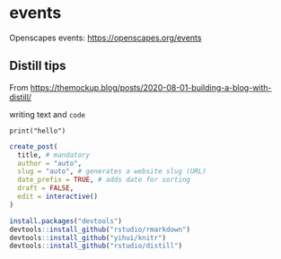 # events
Openscapes events: <https://openscapes.org/events>


## Distill tips

From <https://themockup.blog/posts/2020-08-01-building-a-blog-with-distill/>

writing text and `code`

`print("hello")`

```r
create_post(
  title, # mandatory
  author = "auto",
  slug = "auto", # generates a website slug (URL)
  date_prefix = TRUE, # adds date for sorting
  draft = FALSE, 
  edit = interactive()
)
```

```r
install.packages("devtools")
devtools::install_github("rstudio/rmarkdown")
devtools::install_github("yihui/knitr")
devtools::install_github("rstudio/distill")
```